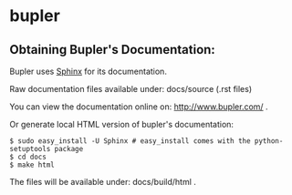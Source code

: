 bupler
======

Obtaining Bupler's Documentation:
---------------------------------
Bupler uses [Sphinx][SphinxHP] for its documentation.

Raw documentation files available under: docs/source (.rst files)

You can view the documentation online on: http://www.bupler.com/ .

Or generate local HTML version of bupler's documentation:

    $ sudo easy_install -U Sphinx # easy_install comes with the python-setuptools package
    $ cd docs
    $ make html

The files will be available under: docs/build/html .

[SphinxHP]: http://sphinx.pocoo.org/
